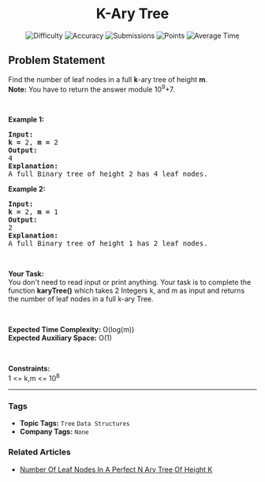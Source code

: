 <h1 align="center">K-Ary Tree</h1>

<p align="center">
  <img alt="Difficulty" title="Difficulty" src="https://custom-icon-badges.demolab.com/badge/Difficulty: Easy-1F222E?style=for-the-badge&logoColor=white&logo=fire"/>
  <img alt="Accuracy" title="Accuracy" src="https://custom-icon-badges.demolab.com/badge/Accuracy: 43.7%25-1F222E?style=for-the-badge&logoColor=white&logo=target"/>
  <img alt="Submissions" title="Submissions" src="https://custom-icon-badges.demolab.com/badge/Submissions: 10K+-1F222E?style=for-the-badge&logoColor=white&logo=repo"/>
  <img alt="Points" title="Points" src="https://custom-icon-badges.demolab.com/badge/Points: 2-1F222E?style=for-the-badge&logoColor=white&logo=award"/>
  <img alt="Average Time" title="Average Time" src="https://custom-icon-badges.demolab.com/badge/Average%20Time: 10m-1F222E?style=for-the-badge&logoColor=white&logo=clock"/>
</p>

## Problem Statement

Find the number of leaf nodes in a full <b>k</b>-ary tree of height <b>m</b>.<br>
<b>Note:</b> You have to return the answer module 10<sup>9</sup>+7.

 

<b>Example 1:</b>

<pre><b>Input:</b>
<b>k = </b>2, <b>m = </b>2
<b>Output:</b>
4
<b>Explanation:</b>
A full Binary tree of height 2 has 4 leaf nodes. </pre>

<b>Example 2:</b>

<pre><b>Input:</b>
<b>k = </b>2, <b>m = </b>1
<b>Output:</b>
2
<b>Explanation:</b>
A full Binary tree of height 1 has 2 leaf nodes.</pre>

 

<b>Your Task:</b><br>
You don't need to read input or print anything. Your task is to complete the function <b>karyTree()</b> which takes 2 Integers k, and m as input and returns the number of leaf nodes in a full k-ary Tree.

 

<b>Expected Time Complexity:</b> O(log(m))<br>
<b>Expected Auxiliary Space:</b> O(1)

 

<b>Constraints:</b><br>
1 <= k,m <= 10<sup>8</sup>


<hr>

### Tags
- **Topic Tags:** `Tree` `Data Structures`
- **Company Tags:** `None`

### Related Articles
- [Number Of Leaf Nodes In A Perfect N Ary Tree Of Height K](https://www.geeksforgeeks.org/number-of-leaf-nodes-in-a-perfect-n-ary-tree-of-height-k/)
